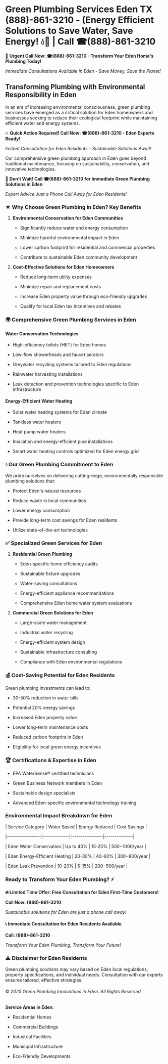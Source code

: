 # Green Plumbing Services Eden TX (888)-861-3210 - (Energy Efficient Solutions to Save Water, Save Energy! 💧🌿 | Call ☎(888)-861-3210

🚨 **Urgent Call Now: ☎(888)-861-3210 - Transform Your Eden Home's Plumbing Today!**
*Immediate Consultations Available in Eden - Save Money, Save the Planet!*

## Transforming Plumbing with Environmental Responsibility in Eden

In an era of increasing environmental consciousness, green plumbing services have emerged as a critical solution for Eden homeowners and businesses seeking to reduce their ecological footprint while maintaining efficient water and energy systems. 

🔥 **Quick Action Required! Call Now: ☎(888)-861-3210 - Eden Experts Ready!**
*Instant Consultation for Eden Residents - Sustainable Solutions Await!*

Our comprehensive green plumbing approach in Eden goes beyond traditional maintenance, focusing on sustainability, conservation, and innovative technologies.

🚨 **Don't Wait! Call ☎(888)-861-3210 for Immediate Green Plumbing Solutions in Eden**
*Expert Advice Just a Phone Call Away for Eden Residents!*

### ★ Why Choose Green Plumbing in Eden? Key Benefits

1. **Environmental Conservation for Eden Communities** 
   - Significantly reduce water and energy consumption
   - Minimize harmful environmental impact in Eden
   - Lower carbon footprint for residential and commercial properties
   - Contribute to sustainable Eden community development

2. **Cost-Effective Solutions for Eden Homeowners** 
   - Reduce long-term utility expenses
   - Minimize repair and replacement costs
   - Increase Eden property value through eco-friendly upgrades
   - Qualify for local Eden tax incentives and rebates

### 🌍 Comprehensive Green Plumbing Services in Eden

#### Water Conservation Technologies
- High-efficiency toilets (HET) for Eden homes
- Low-flow showerheads and faucet aerators
- Greywater recycling systems tailored to Eden regulations
- Rainwater harvesting installations
- Leak detection and prevention technologies specific to Eden infrastructure

#### Energy-Efficient Water Heating
- Solar water heating systems for Eden climate
- Tankless water heaters
- Heat pump water heaters
- Insulation and energy-efficient pipe installations
- Smart water heating controls optimized for Eden energy grid

### 💧 Our Green Plumbing Commitment to Eden

We pride ourselves on delivering cutting-edge, environmentally responsible plumbing solutions that:
- Protect Eden's natural resources
- Reduce waste in local communities
- Lower energy consumption
- Provide long-term cost savings for Eden residents
- Utilize state-of-the-art technologies

### ✅ Specialized Green Services for Eden

1. **Residential Green Plumbing**
   - Eden-specific home efficiency audits
   - Sustainable fixture upgrades
   - Water-saving consultations
   - Energy-efficient appliance recommendations
   - Comprehensive Eden home water system evaluations

2. **Commercial Green Solutions for Eden**
   - Large-scale water management
   - Industrial water recycling
   - Energy-efficient system design
   - Sustainable infrastructure consulting
   - Compliance with Eden environmental regulations

### 💰 Cost-Saving Potential for Eden Residents

Green plumbing investments can lead to:
- 30-50% reduction in water bills
- Potential 20% energy savings
- Increased Eden property value
- Lower long-term maintenance costs
- Reduced carbon footprint in Eden
- Eligibility for local green energy incentives

### 🏆 Certifications & Expertise in Eden

- EPA WaterSense® certified technicians
- Green Business Network members in Eden
- Sustainable design specialists
- Advanced Eden-specific environmental technology training

### Environmental Impact Breakdown for Eden

| Service Category | Water Saved | Energy Reduced | Cost Savings |
|-----------------|-------------|----------------|--------------|
| Eden Water Conservation | Up to 40% | 15-25% | $500-$1000/year |
| Eden Energy-Efficient Heating | 20-30% | 40-60% | $300-$800/year |
| Eden Leak Prevention | 10-20% | 5-15% | $200-$500/year |

### Ready to Transform Your Eden Plumbing? ⚡

**🔥 Limited Time Offer: Free Consultation for Eden First-Time Customers!**

**Call Now: (888)-861-3210**
*Sustainable solutions for Eden are just a phone call away!*

#### 📞 Immediate Consultation for Eden Residents Available

**Call: (888)-861-3210**
*Transform Your Eden Plumbing, Transform Your Future!*

### ⚠️ Disclaimer for Eden Residents

Green plumbing solutions may vary based on Eden local regulations, property specifications, and individual needs. Consultation with our experts ensures tailored, effective strategies.

###### © 2025 Green Plumbing Innovations in Eden. All Rights Reserved.

**Service Areas in Eden:** 
- Residential Homes
- Commercial Buildings
- Industrial Facilities
- Municipal Infrastructure
- Eco-Friendly Developments